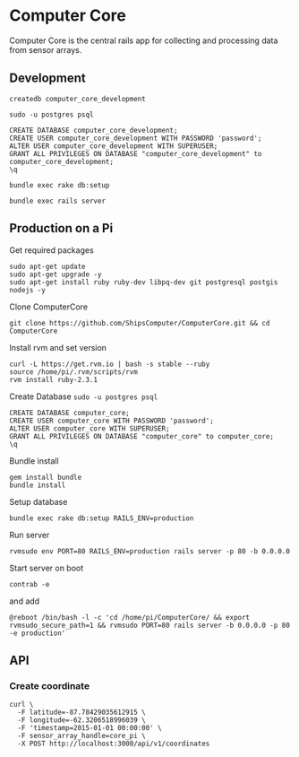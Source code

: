 # Computer Core

Computer Core is the central rails app for collecting and processing data from sensor arrays.

## Development

`createdb computer_core_development`

`sudo -u postgres psql`

```
CREATE DATABASE computer_core_development;
CREATE USER computer_core_development WITH PASSWORD 'password';
ALTER USER computer_core_development WITH SUPERUSER;
GRANT ALL PRIVILEGES ON DATABASE "computer_core_development" to computer_core_development;
\q
```

`bundle exec rake db:setup`

`bundle exec rails server`

## Production on a Pi

Get required packages
```
sudo apt-get update
sudo apt-get upgrade -y
sudo apt-get install ruby ruby-dev libpq-dev git postgresql postgis nodejs -y
```

Clone ComputerCore

`git clone https://github.com/ShipsComputer/ComputerCore.git && cd ComputerCore`

Install rvm and set version
```
curl -L https://get.rvm.io | bash -s stable --ruby
source /home/pi/.rvm/scripts/rvm
rvm install ruby-2.3.1
```

Create Database
`sudo -u postgres psql`

```
CREATE DATABASE computer_core;
CREATE USER computer_core WITH PASSWORD 'password';
ALTER USER computer_core WITH SUPERUSER;
GRANT ALL PRIVILEGES ON DATABASE "computer_core" to computer_core;
\q
```

Bundle install
```
gem install bundle
bundle install
```

Setup database

`bundle exec rake db:setup RAILS_ENV=production`

Run server

`rvmsudo env PORT=80 RAILS_ENV=production rails server -p 80 -b 0.0.0.0`

Start server on boot

`contrab -e`

and add

`@reboot /bin/bash -l -c 'cd /home/pi/ComputerCore/ && export rvmsudo_secure_path=1 && rvmsudo PORT=80 rails server -b 0.0.0.0 -p 80 -e production'`

## API

### Create coordinate

```
curl \
  -F latitude=-87.78429035612915 \
  -F longitude=-62.3206518996039 \
  -F 'timestamp=2015-01-01 00:00:00' \
  -F sensor_array_handle=core_pi \
  -X POST http://localhost:3000/api/v1/coordinates
```
